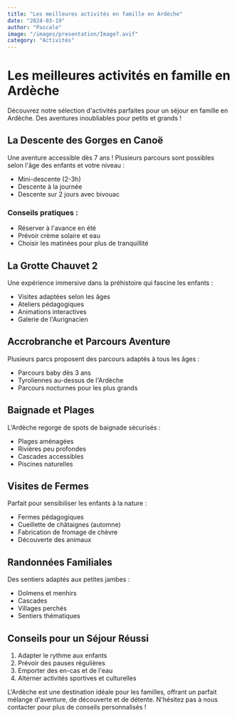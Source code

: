 ```yaml
---
title: "Les meilleures activités en famille en Ardèche"
date: "2024-03-19"
author: "Pascale"
image: "/images/presentation/Image7.avif"
category: "Activités"
---
```


# Les meilleures activités en famille en Ardèche

Découvrez notre sélection d'activités parfaites pour un séjour en famille en Ardèche. Des aventures inoubliables pour petits et grands !

## La Descente des Gorges en Canoë

Une aventure accessible dès 7 ans ! Plusieurs parcours sont possibles selon l'âge des enfants et votre niveau :

- Mini-descente (2-3h)
- Descente à la journée
- Descente sur 2 jours avec bivouac

### Conseils pratiques :
- Réserver à l'avance en été
- Prévoir crème solaire et eau
- Choisir les matinées pour plus de tranquillité

## La Grotte Chauvet 2

Une expérience immersive dans la préhistoire qui fascine les enfants :

- Visites adaptées selon les âges
- Ateliers pédagogiques
- Animations interactives
- Galerie de l'Aurignacien

## Accrobranche et Parcours Aventure

Plusieurs parcs proposent des parcours adaptés à tous les âges :

- Parcours baby dès 3 ans
- Tyroliennes au-dessus de l'Ardèche
- Parcours nocturnes pour les plus grands

## Baignade et Plages

L'Ardèche regorge de spots de baignade sécurisés :

- Plages aménagées
- Rivières peu profondes
- Cascades accessibles
- Piscines naturelles

## Visites de Fermes

Parfait pour sensibiliser les enfants à la nature :

- Fermes pédagogiques
- Cueillette de châtaignes (automne)
- Fabrication de fromage de chèvre
- Découverte des animaux

## Randonnées Familiales

Des sentiers adaptés aux petites jambes :

- Dolmens et menhirs
- Cascades
- Villages perchés
- Sentiers thématiques

## Conseils pour un Séjour Réussi

1. Adapter le rythme aux enfants
2. Prévoir des pauses régulières
3. Emporter des en-cas et de l'eau
4. Alterner activités sportives et culturelles

L'Ardèche est une destination idéale pour les familles, offrant un parfait mélange d'aventure, de découverte et de détente. N'hésitez pas à nous contacter pour plus de conseils personnalisés !